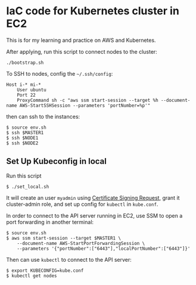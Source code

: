 # IaC code for Kubernetes cluster in EC2

This is for my learning and practice on AWS and Kubernetes.

After applying, run this script to connect nodes to the cluster:

```
./bootstrap.sh
```

To SSH to nodes, config the `~/.ssh/config`:

```
Host i-* mi-*
    User ubuntu
    Port 22
    ProxyCommand sh -c "aws ssm start-session --target %h --document-name AWS-StartSSHSession --parameters 'portNumber=%p'"
```

then can ssh to the instances:

```
$ source env.sh
$ ssh $MASTER1
$ ssh $NODE1
$ ssh $NODE2
```

## Set Up Kubeconfig in local

Run this script

```
$ ./set_local.sh
```

It will create an user `myadmin` using [Certificate Signing Request](https://kubernetes.io/docs/reference/access-authn-authz/certificate-signing-requests/#normal-user), grant it cluster-admin role, and set up config for `kubectl` in `kube.conf`.

In order to connect to the API server running in EC2, use SSM to open a port forwarding in another terminal:

```
$ source env.sh
$ aws ssm start-session --target $MASTER1 \
    --document-name AWS-StartPortForwardingSession \
    --parameters '{"portNumber":["6443"],"localPortNumber":["6443"]}'
```

Then can use `kubectl` to connect to the API server:

```
$ export KUBECONFIG=kube.conf
$ kubectl get nodes
```
